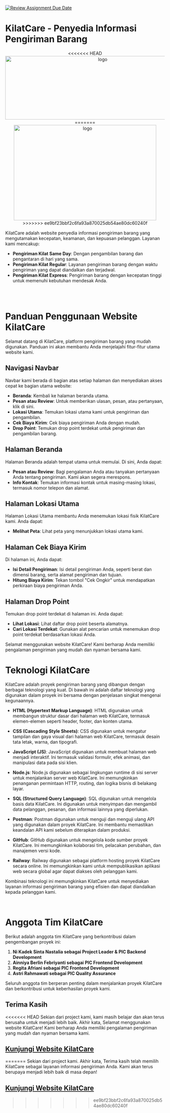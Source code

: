 [![Review Assignment Due Date](https://classroom.github.com/assets/deadline-readme-button-24ddc0f5d75046c5622901739e7c5dd533143b0c8e959d652212380cedb1ea36.svg)](https://classroom.github.com/a/0wBSnje4)
# KilatCare - Penyedia Informasi Pengiriman Barang
<p align="center">
<<<<<<< HEAD
  <img src="hhttps://kampus-merdeka-software-engineering.github.io/FE-Jayapura-20/asset/logo (2).png" alt="logo" width="600px" height="200px">
=======
  <img src="https://kampus-merdeka-software-engineering.github.io/FE-Jayapura-20/asset/logo (2).png" alt="logo" width="450px" height="300px">
>>>>>>> ee9bf23bbf2c6fa93a870025db54ae80dc60240f
</p>
KilatCare adalah website penyedia informasi pengiriman barang yang mengutamakan kecepatan, keamanan, dan kepuasan pelanggan. 
Layanan kami mencakup:

- **Pengiriman Kilat Same Day**: Dengan pengambilan barang dan pengantaran di hari yang sama.
- **Pengiriman Kilat Regular**: Layanan pengiriman barang dengan waktu pengiriman yang dapat diandalkan dan terjadwal.
- **Pengiriman Kilat Express**: Pengiriman barang dengan kecepatan tinggi untuk memenuhi kebutuhan mendesak Anda.

<br><br>

# Panduan Penggunaan Website KilatCare

Selamat datang di KilatCare, platform pengiriman barang yang mudah digunakan. Panduan ini akan membantu Anda menjelajahi fitur-fitur utama website kami.

## Navigasi Navbar

Navbar kami berada di bagian atas setiap halaman dan menyediakan akses cepat ke bagian utama website:

- **Beranda**: Kembali ke halaman beranda utama.
- **Pesan atau Review**: Untuk memberikan ulasan, pesan, atau pertanyaan, klik di sini.
- **Lokasi Utama**: Temukan lokasi utama kami untuk pengiriman dan pengambilan.
- **Cek Biaya Kirim**: Cek biaya pengiriman Anda dengan mudah.
- **Drop Point**: Temukan drop point terdekat untuk pengiriman dan pengambilan barang.

## Halaman Beranda
Halaman Beranda adalah tempat utama untuk memulai. Di sini, Anda dapat:
- **Pesan atau Review**: Bagi pengalaman Anda atau tanyakan pertanyaan Anda tentang pengiriman. Kami akan segera merespons.
- **Info Kontak**: Temukan informasi kontak untuk masing-masing lokasi, termasuk nomor telepon dan alamat.

## Halaman Lokasi Utama
Halaman Lokasi Utama membantu Anda menemukan lokasi fisik KilatCare kami. Anda dapat:
- **Melihat Peta**: Lihat peta yang menunjukkan lokasi utama kami.

## Halaman Cek Biaya Kirim
Di halaman ini, Anda dapat:
- **Isi Detail Pengiriman**: Isi detail pengiriman Anda, seperti berat dan dimensi barang, serta alamat pengiriman dan tujuan.
- **Hitung Biaya Kirim**: Tekan tombol "Cek Ongkir" untuk mendapatkan perkiraan biaya pengiriman Anda.

## Halaman Drop Point
Temukan drop point terdekat di halaman ini. Anda dapat:
- **Lihat Lokasi**: Lihat daftar drop point beserta alamatnya.
- **Cari Lokasi Terdekat**: Gunakan alat pencarian untuk menemukan drop point terdekat berdasarkan lokasi Anda.

Selamat menggunakan website KilatCare! Kami berharap Anda memiliki pengalaman pengiriman yang mudah dan nyaman bersama kami.


# Teknologi KilatCare

KilatCare adalah proyek pengiriman barang yang dibangun dengan berbagai teknologi yang kuat. Di bawah ini adalah daftar teknologi yang digunakan dalam proyek ini bersama dengan penjelasan singkat mengenai kegunaannya.

- **HTML (Hypertext Markup Language)**: HTML digunakan untuk membangun struktur dasar dari halaman web KilatCare, termasuk elemen-elemen seperti header, footer, dan konten utama.

- **CSS (Cascading Style Sheets)**: CSS digunakan untuk mengatur tampilan dan gaya visual dari halaman web KilatCare, termasuk desain tata letak, warna, dan tipografi.

- **JavaScript (JS)**: JavaScript digunakan untuk membuat halaman web menjadi interaktif. Ini termasuk validasi formulir, efek animasi, dan manipulasi data pada sisi klien.

- **Node.js**: Node.js digunakan sebagai lingkungan runtime di sisi server untuk menjalankan server web KilatCare. Ini memungkinkan penanganan permintaan HTTP, routing, dan logika bisnis di belakang layar.

- **SQL (Structured Query Language)**: SQL digunakan untuk mengelola basis data KilatCare. Ini digunakan untuk menyimpan dan mengambil data pelanggan, pesanan, dan informasi lainnya yang diperlukan.

- **Postman**: Postman digunakan untuk menguji dan menguji ulang API yang digunakan dalam proyek KilatCare. Ini membantu memastikan keandalan API kami sebelum diterapkan dalam produksi.

- **GitHub**: GitHub digunakan untuk mengelola kode sumber proyek KilatCare. Ini memungkinkan kolaborasi tim, pelacakan perubahan, dan manajemen versi kode.

- **Railway**: Railway digunakan sebagai platform hosting proyek KilatCare secara online. Ini memungkinkan kami untuk mempublikasikan aplikasi web secara global agar dapat diakses oleh pelanggan kami.

Kombinasi teknologi ini memungkinkan KilatCare untuk menyediakan layanan informasi pengiriman barang yang efisien dan dapat diandalkan kepada pelanggan kami.

<br>

# Anggota Tim KilatCare

Berikut adalah anggota tim KilatCare yang berkontribusi dalam pengembangan proyek ini:

1. **Ni Kadek Sinta Nastalia sebagai Project Leader & PIC Backend Development**
2. **Ainniya Berlin Febriyanti sebagai PIC Frontend Development**
3. **Regita Afriani sebagai PIC Frontend Development**
4. **Astri Rahmawati sebagai PIC Quality Assurance**

Seluruh anggota tim berperan penting dalam menjalankan proyek KilatCare dan berkontribusi untuk keberhasilan proyek kami.


## Terima Kasih
<<<<<<< HEAD
Sekian dari project kami, kami masih belajar dan akan terus berusaha untuk menjadi lebih baik. Akhir kata, Selamat menggunakan website KilatCare! Kami berharap Anda memiliki pengalaman pengiriman yang mudah dan nyaman bersama kami.

## [Kunjungi Website KilatCare](https://kampus-merdeka-software-engineering.github.io/FE-Jayapura-20/)
=======
Sekian dari project kami. Akhir kata, Terima kasih telah memilih KilatCare sebagai layanan informasi pengiriman Anda. Kami akan terus berupaya menjadi lebih baik di masa depan!

## [Kunjungi Website KilatCare](https://kampus-merdeka-software-engineering.github.io/FE-Jayapura-20/)
>>>>>>> ee9bf23bbf2c6fa93a870025db54ae80dc60240f
